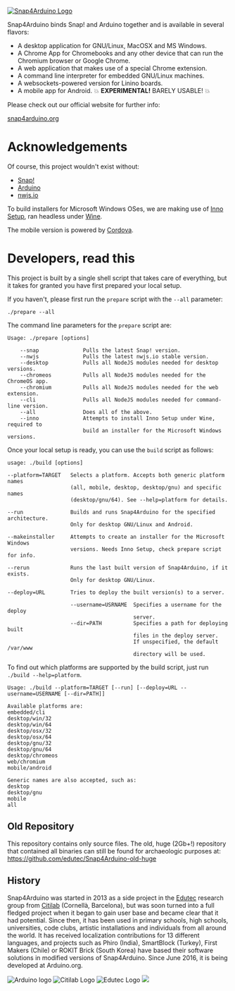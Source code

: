 [![Snap4Arduino Logo](http://snap4arduino.org/img/logo.png)](http://snap4arduino.org)

Snap4Arduino binds Snap! and Arduino together and is available in several flavors:

* A desktop application for GNU/Linux, MacOSX and MS Windows.
* A Chrome App for Chromebooks and any other device that can run the Chromium browser or Google Chrome.
* A web application that makes use of a special Chrome extension.
* A command line interpreter for embedded GNU/Linux machines.
* A websockets-powered version for Linino boards.
* A mobile app for Android. :boom: **EXPERIMENTAL!** BARELY USABLE! :boom:

Please check out our official website for further info:

[snap4arduino.org](http://snap4arduino.org)

Acknowledgements
================

Of course, this project wouldn't exist without:

* [Snap!](http://snap.berkeley.edu)
* [Arduino](http://arduino.org)
* [nwjs.io](http://nwjs.io)

To build installers for Microsoft Windows OSes, we are making use of [Inno Setup](http://www.jrsoftware.org/isinfo.php), ran headless under [Wine](http://winehq.org).

The mobile version is powered by [Cordova](https://cordova.apache.org/).

Developers, read this
=====================
This project is built by a single shell script that takes care of everything, but it takes for granted you have first prepared your local setup.

If you haven't, please first run the ``prepare`` script with the ``--all`` parameter:

    ./prepare --all

The command line parameters for the ``prepare`` script are:

    Usage: ./prepare [options]

        --snap              Pulls the latest Snap! version.
        --nwjs              Pulls the latest nwjs.io stable version.
        --desktop           Pulls all NodeJS modules needed for desktop versions.
        --chromeos          Pulls all NodeJS modules needed for the ChromeOS app.
        --chromium          Pulls all NodeJS modules needed for the web extension.
        --cli               Pulls all NodeJS modules needed for command-line version.
        --all               Does all of the above.
        --inno              Attempts to install Inno Setup under Wine, required to
                            build an installer for the Microsoft Windows versions.

Once your local setup is ready, you can use the ``build`` script as follows:

    usage: ./build [options]

    --platform=TARGET   Selects a platform. Accepts both generic platform names
                        (all, mobile, desktop, desktop/gnu) and specific names
                        (desktop/gnu/64). See --help=platform for details.

    --run               Builds and runs Snap4Arduino for the specified architecture.
                        Only for desktop GNU/Linux and Android.

    --makeinstaller     Attempts to create an installer for the Microsoft Windows
                        versions. Needs Inno Setup, check prepare script for info.

    --rerun             Runs the last built version of Snap4Arduino, if it exists.
                        Only for desktop GNU/Linux.

    --deploy=URL        Tries to deploy the built version(s) to a server.

                        --username=USRNAME  Specifies a username for the deploy
                                            server.
                        --dir=PATH          Specifies a path for deploying built
                                            files in the deploy server.
                                            If unspecified, the default /var/www
                                            directory will be used.

To find out which platforms are supported by the build script, just run ``./build --help=platform``.

    Usage: ./build --platform=TARGET [--run] [--deploy=URL --username=USERNAME [--dir=PATH]]

    Available platforms are:
    embedded/cli
    desktop/win/32
    desktop/win/64
    desktop/osx/32
    desktop/osx/64
    desktop/gnu/32
    desktop/gnu/64
    desktop/chromeos
    web/chromium
    mobile/android

    Generic names are also accepted, such as:
    desktop
    desktop/gnu
    mobile
    all

## Old Repository

This repository contains only source files. The old, huge (2Gb+!) repository that contained all binaries can still be found for archaeologic purposes at: https://github.com/edutec/Snap4Arduino-old-huge

## History

Snap4Arduino was started in 2013 as a side project in the [Edutec](http://edutec.citilab.eu) research group from [Citilab](http://citilab.eu) (Cornellà, Barcelona), but was soon turned into a full fledged project when it began to gain user base and became clear that it had potential. Since then, it has been used in primary schools, high schools, universities, code clubs, artistic installations and individuals from all around the world. It has received localization contributions for 13 different languages, and projects such as Phiro (India), SmartBlock (Turkey), First Makers (Chile) or ROKIT Brick (South Korea) have based their software solutions in modified versions of Snap4Arduino. Since June 2016, it is being developed at Arduino.org.

![Arduino logo](http://www.arduino.org/images/arduino_official_Logo.png) ![Citilab Logo](http://s4a.cat/img/citilab.png) ![Edutec Logo](http://edutec.citilab.eu/img/edutec-tiny.gif) ![](http://edutec.citilab.eu/img/edutec-text-tiny.png)
